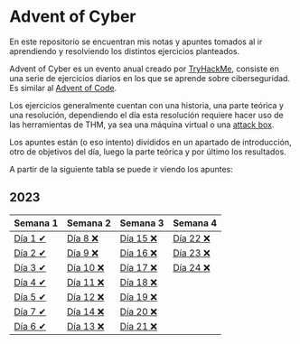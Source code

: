 # Advent of Cyber

En este repositorio se encuentran mis notas y apuntes tomados al ir aprendiendo y resolviendo los distintos ejercicios planteados.

Advent of Cyber es un evento anual creado por [TryHackMe](https://tryhackme.com/), consiste en una serie de ejercicios diarios en los que se aprende sobre ciberseguridad. Es similar al [Advent of Code](https://adventofcode.com/).

Los ejercicios generalmente cuentan con una historia, una parte teórica y una resolución, dependiendo el día esta resolución requiere hacer uso de las herramientas de THM, ya sea una máquina virtual o una [attack box](https://help.tryhackme.com/en/articles/6721845-the-attackbox-explained).

Los apuntes están (o eso intento) divididos en un apartado de introducción, otro de objetivos del día, luego la parte teórica y por último los resultados.

A partir de la siguiente tabla se puede ir viendo los apuntes:

## 2023

| Semana 1                         | Semana 2           | Semana 3           | Semana 4           |
| :------------------------------- | ------------------ | ------------------ | ------------------ |
| [Día 1 ✔](2023/Día%201/day1.md) | [Día 8 ❌](2023/)  | [Día 15 ❌](2023/) | [Día 22 ❌](2023/) |
| [Día 2 ✔](2023/Día%202/day2.md) | [Día 9 ❌](2023/)  | [Día 16 ❌](2023/) | [Día 23 ❌](2023/) |
| [Día 3 ✔](2023/Día%203/day3.md) | [Día 10 ❌](2023/) | [Día 17 ❌](2023/) | [Día 24 ❌](2023/) |
| [Día 4 ✔](2023/Día%204/day4.md) | [Día 11 ❌](2023/) | [Día 18 ❌](2023/) |                    |
| [Día 5 ✔](2023/Día%205/day5.md) | [Día 12 ❌](2023/) | [Día 19 ❌](2023/) |                    |
| [Día 7 ✔](2023/Día%207/day7.md) | [Día 14 ❌](2023/) | [Día 20 ❌](2023/) |                    |
| [Día 6 ✔](2023/Día%206/day6.md) | [Día 13 ❌](2023/) | [Día 21 ❌](2023/) |                    |
